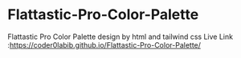# Flattastic-Pro-Color-Palette
Flattastic Pro Color Palette design by html and tailwind css
Live Link :https://coder0labib.github.io/Flattastic-Pro-Color-Palette/
